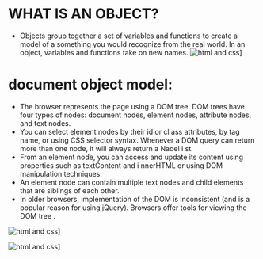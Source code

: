# WHAT IS AN OBJECT?
- Objects group together a set of variables and functions to create a model 
of a something you would recognize from the real world. In an object, 
variables and functions take on new names. 
![ html and css](https://3.bp.blogspot.com/-GO9xuOyhrGg/XLLrKmAlDPI/AAAAAAAAF3A/irhbzEPAlY4Fg1Dbrc-WGRcEDAPUbMOlgCLcBGAs/s1600/javascript-objects.PNG)]
# document object model:
- The browser represents the page using a DOM tree. 
DOM trees have four types of nodes: document nodes, 
element nodes, attribute nodes, and text nodes. 
- You can select element nodes by their id or cl ass 
attributes, by tag name, or using CSS selector syntax. 
Whenever a DOM query can return more than one 
node, it will always return a Nadel i st. 
- From an element node, you can access and update its 
content using properties such as textContent and 
i nnerHTML or using DOM manipulation techniques. 
- An element node can contain multiple text nodes and 
child elements that are siblings of each other. 
- In older browsers, implementation of the DOM is 
inconsistent (and is a popular reason for using jQuery). 
Browsers offer tools for viewing the DOM tree .


![ html and css](https://devopedia.org/images/article/282/1930.1596042011.png)]

![ html and css](https://devopedia.org/images/article/282/1589.1598981099.png)]